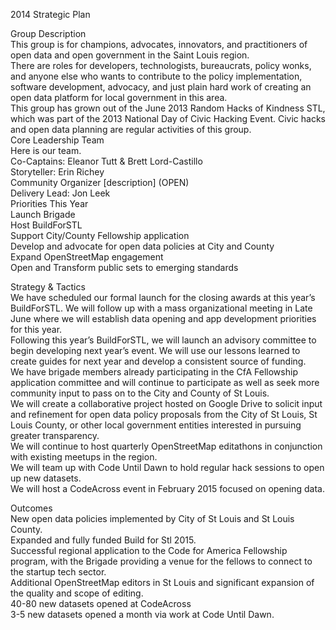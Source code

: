 2014 Strategic Plan   
  
Group Description  
This group is for champions, advocates, innovators, and practitioners of open data and open government in the Saint Louis region.  
There are roles for developers, technologists, bureaucrats, policy wonks, and anyone else who wants to contribute to the policy implementation, software development, advocacy, and just plain hard work of creating an open data platform for local government in this area.  
This group has grown out of the June 2013 Random Hacks of Kindness STL, which was part of the 2013 National Day of Civic Hacking Event. Civic hacks and open data planning are regular activities of this group.  
Core Leadership Team  
Here is our team.  
Co-Captains: Eleanor Tutt & Brett Lord-Castillo  
Storyteller: Erin Richey  
Community Organizer [description] (OPEN)  
Delivery Lead: Jon Leek  
Priorities This Year  
Launch Brigade  
Host BuildForSTL  
Support City/County Fellowship application  
Develop and advocate for open data policies at City and County  
Expand OpenStreetMap engagement  
Open and Transform public sets to emerging standards  
  
Strategy & Tactics  
We have scheduled our formal launch for the closing awards at this year’s BuildForSTL. We will follow up with a mass organizational meeting in Late June where we will establish data opening and app development priorities for this year.  
Following this year’s BuildForSTL, we will launch an advisory committee to begin developing next year’s event. We will use our lessons learned to create guides for next year and develop a consistent source of funding.  
We have brigade members already participating in the CfA Fellowship application committee and will continue to participate as well as seek more community input to pass on to the City and County of St Louis.  
We will create a collaborative project hosted on Google Drive to solicit input and refinement for open data policy proposals from the City of St Louis, St Louis County, or other local government entities interested in pursuing greater transparency.  
We will continue to host quarterly OpenStreetMap editathons in conjunction with existing meetups in the region.  
We will team up with Code Until Dawn to hold regular hack sessions to open up new datasets.  
We will host a CodeAcross event in February 2015 focused on opening data.  
  
Outcomes  
New open data policies implemented by City of St Louis and St Louis County.  
Expanded and fully funded Build for Stl 2015.  
Successful regional application to the Code for America Fellowship program, with the Brigade providing a venue for the fellows to connect to the startup tech sector.  
Additional OpenStreetMap editors in St Louis and significant expansion of the quality and scope of editing.  
40-80 new datasets opened at CodeAcross  
3-5 new datasets opened a month via work at Code Until Dawn.  
  
